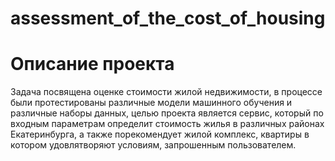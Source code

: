 # assessment_of_the_cost_of_housing
# Описание проекта
Задача посвящена оценке стоимости жилой недвижимости, в процессе были протестированы различные модели машинного обучения и различные наборы данных, целью проекта является сервис, который по входным параметрам определит стоимость жилья в различных районах Екатеринбурга, а также порекомендует жилой комплекс, квартиры в котором удовлятворяют условиям, запрошенным пользователем.
